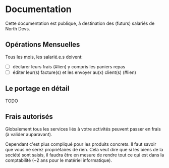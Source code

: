 # Documentation

Cette documentation est publique, à destination des (futurs) salariés de North Devs.

## Opérations Mensuelles

Tous les mois, les salarié.e.s doivent:

- [ ] déclarer leurs frais (#lien) y compris les paniers repas
- [ ] éditer leur(s) facture(s) et les envoyer au(x) client(s) (#lien)

## Le portage en détail

TODO

## Frais autorisés

Globalement tous les services liés à votre activités peuvent passer en frais (à valider auparavant).

Cependant c'est plus compliqué pour les produits concrets. Il faut savoir que vous ne serez propriétaires de rien. Cela veut dire que si les biens de la société sont saisis, il faudra être en mesure de rendre tout ce qui est dans la comptabilité (~2 ans pour le matériel informatique).
